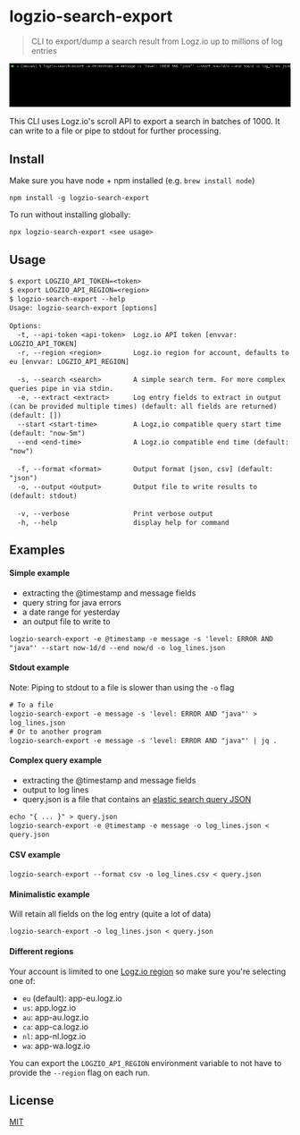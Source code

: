 # logzio-search-export

> CLI to export/dump a search result from Logz.io up to millions of log entries

![Console output](img/logzio-search-export-recording.gif)

This CLI uses Logz.io's scroll API to export a search in batches of 1000. It can write to a file or pipe to stdout for
further processing.

## Install

Make sure you have node + npm installed (e.g. `brew install node`)

```
npm install -g logzio-search-export
```

To run without installing globally:

```
npx logzio-search-export <see usage>
```

## Usage

```
$ export LOGZIO_API_TOKEN=<token>
$ export LOGZIO_API_REGION=<region>
$ logzio-search-export --help
Usage: logzio-search-export [options]

Options:
  -t, --api-token <api-token>  Logz.io API token [envvar: LOGZIO_API_TOKEN]
  -r, --region <region>        Logz.io region for account, defaults to eu [envvar: LOGZIO_API_REGION]

  -s, --search <search>        A simple search term. For more complex queries pipe in via stdin.
  -e, --extract <extract>      Log entry fields to extract in output (can be provided multiple times) (default: all fields are returned) (default: [])
  --start <start-time>         A Logz,io compatible query start time (default: "now-5m")
  --end <end-time>             A Logz.io compatible end time (default: "now")

  -f, --format <format>        Output format [json, csv] (default: "json")
  -o, --output <output>        Output file to write results to (default: stdout)

  -v, --verbose                Print verbose output
  -h, --help                   display help for command
```

## Examples

#### Simple example

- extracting the @timestamp and message fields
- query string for java errors
- a date range for yesterday
- an output file to write to

```shell script
logzio-search-export -e @timestamp -e message -s 'level: ERROR AND "java"' --start now-1d/d --end now/d -o log_lines.json
```

#### Stdout example

Note: Piping to stdout to a file is slower than using the `-o` flag

```shell script
# To a file
logzio-search-export -e message -s 'level: ERROR AND "java"' > log_lines.json
# Or to another program
logzio-search-export -e message -s 'level: ERROR AND "java"' | jq .
```

#### Complex query example

- extracting the @timestamp and message fields
- output to log lines
- query.json is a file that contains an [elastic search query JSON][1]

```shell script
echo "{ ... }" > query.json
logzio-search-export -e @timestamp -e message -o log_lines.json < query.json
```

#### CSV example

```shell script
logzio-search-export --format csv -o log_lines.csv < query.json
```

#### Minimalistic example

Will retain all fields on the log entry (quite a lot of data)

```shell script
logzio-search-export -o log_lines.json < query.json
```


#### Different regions

Your account is limited to one [Logz.io region][2] so make sure you're selecting one of:

- `eu` (default): app-eu.logz.io
- `us`: app.logz.io
- `au`: app-au.logz.io
- `ca`: app-ca.logz.io
- `nl`: app-nl.logz.io
- `wa`: app-wa.logz.io

You can export the `LOGZIO_API_REGION` environment variable to not have to provide the `--region` flag on each run.

## License

[MIT](./LICENSE)

[1]: https://www.elastic.co/guide/en/elasticsearch/reference/current/query-dsl.html
[2]: https://docs.logz.io/user-guide/accounts/account-region.html
